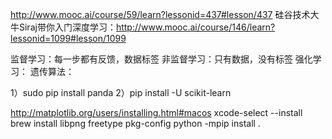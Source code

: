 http://www.mooc.ai/course/59/learn?lessonid=437#lesson/437
硅谷技术大牛Siraj带你入门深度学习：http://www.mooc.ai/course/146/learn?lessonid=1099#lesson/1099


监督学习：每一步都有反馈，数据标签
非监督学习：只有数据，没有标签
强化学习：
遗传算法：

1）sudo pip install panda
2）pip install -U scikit-learn

http://matplotlib.org/users/installing.html#macos
xcode-select --install
brew install libpng freetype pkg-config
python -mpip install .